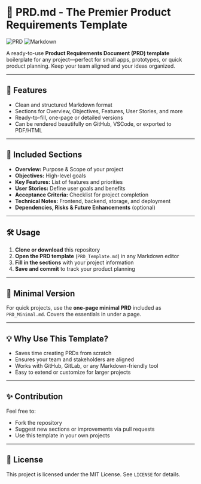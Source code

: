 # 📝 PRD.md - The Premier Product Requirements Template

![PRD](https://img.shields.io/badge/Document-Requirements-blue?style=flat-square) ![Markdown](https://img.shields.io/badge/Format-Markdown-green?style=flat-square)

A ready-to-use **Product Requirements Document (PRD) template** boilerplate for any project—perfect for small apps, prototypes, or quick product planning. Keep your team aligned and your ideas organized.

---

## 🚀 Features
- Clean and structured Markdown format
- Sections for Overview, Objectives, Features, User Stories, and more
- Ready-to-fill, one-page or detailed versions
- Can be rendered beautifully on GitHub, VSCode, or exported to PDF/HTML

---

## 📄 Included Sections
- **Overview:** Purpose & Scope of your project  
- **Objectives:** High-level goals  
- **Key Features:** List of features and priorities  
- **User Stories:** Define user goals and benefits  
- **Acceptance Criteria:** Checklist for project completion  
- **Technical Notes:** Frontend, backend, storage, and deployment  
- **Dependencies, Risks & Future Enhancements** (optional)

---

## 🛠 Usage
1. **Clone or download** this repository  
2. **Open the PRD template** (`PRD_Template.md`) in any Markdown editor  
3. **Fill in the sections** with your project information  
4. **Save and commit** to track your product planning  

---

## 📌 Minimal Version
For quick projects, use the **one-page minimal PRD** included as `PRD_Minimal.md`. Covers the essentials in under a page.

---

## 💡 Why Use This Template?
- Saves time creating PRDs from scratch  
- Ensures your team and stakeholders are aligned  
- Works with GitHub, GitLab, or any Markdown-friendly tool  
- Easy to extend or customize for larger projects  

---

## ✨ Contribution
Feel free to:
- Fork the repository  
- Suggest new sections or improvements via pull requests  
- Use this template in your own projects  

---

## 📜 License
This project is licensed under the MIT License. See `LICENSE` for details.

